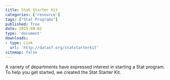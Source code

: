 ```yaml
---
title: Stat Starter Kit
categories: ['resource']
tags: ["Stat Programs"]
published: True
date: 2015-09-02
type: 'document'
downloads:
- type: Link
  url: 'http://datasf.org/statstarterkit'
sitemap: false
---
```


A variety of departments have expressed interest in starting a Stat program. To help you get started, we created the Stat Starter Kit.